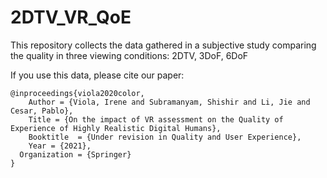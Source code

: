 # 2DTV_VR_QoE
This repository collects the data gathered in a subjective study comparing the quality in three viewing conditions: 2DTV, 3DoF, 6DoF



If you use this data, please cite our paper:

    @inproceedings{viola2020color,
	    Author = {Viola, Irene and Subramanyam, Shishir and Li, Jie and Cesar, Pablo},
	    Title = {On the impact of VR assessment on the Quality of Experience of Highly Realistic Digital Humans},
	    Booktitle  = {Under revision in Quality and User Experience},
	    Year = {2021},
      Organization = {Springer}
    }
